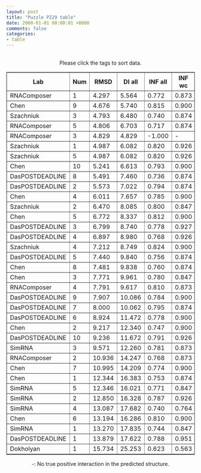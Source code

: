 ```yaml
---
layout: post
title: "Puzzle PZ29 table"
date: 2000-01-01 00:00:01 +0000
comments: false
categories: 
- table
---
```


<script src="{{ root_url }}/javascripts/sorttable.js"></script>
<script>
    window.onload = function() {
        (document.getElementsByTagName( 'th' )[1]).click();
    };
</script>
<br/>
<div align="center">
Please click the tags to sort data.<br/>
<table class="sortable" border=1>
  <tr>
    <th>Lab</th>
    <th>Num</th>
    <th>RMSD</th>
    <th>DI all</th>
    <th>INF all</th>
    <th>INF wc</th>
    <th>INF nwc</th>
    <th>INF stacking</th>
    <th>Clash Score</th>
    <th>P-value</th>
    <th>mcq</th>
    <th>TM-score</th>
    <th>best sol.</th>
    <th>Detail</th>
  </tr>
  <tr><td>RNAComposer</td><td>1</td><td>4.297</td><td>5.564</td><td>0.772</td><td>0.873</td><td>-</td><td>0.723</td><td>8.340</td><td>0.00e+00</td><td>18.90</td><td>0.3630</td><td>1</td><td><a href='/show/index.html?id=PZ29_RNAComposer_1'>-></a></td></tr>
<tr><td>Chen</td><td>9</td><td>4.676</td><td>5.740</td><td>0.815</td><td>0.900</td><td>-</td><td>0.775</td><td>0.600</td><td>5.55e-17</td><td>21.83</td><td>0.3390</td><td>1</td><td><a href='/show/index.html?id=PZ29_Chen_9'>-></a></td></tr>
<tr><td>Szachniuk</td><td>3</td><td>4.793</td><td>6.480</td><td>0.740</td><td>0.874</td><td>-</td><td>0.690</td><td>11.910</td><td>5.55e-17</td><td>19.97</td><td>0.3400</td><td>1</td><td><a href='/show/index.html?id=PZ29_Szachniuk_3'>-></a></td></tr>
<tr><td>RNAComposer</td><td>5</td><td>4.806</td><td>6.703</td><td>0.717</td><td>0.874</td><td>-</td><td>0.659</td><td>7.150</td><td>1.11e-16</td><td>18.27</td><td>0.3460</td><td>1</td><td><a href='/show/index.html?id=PZ29_RNAComposer_5'>-></a></td></tr>
<tr><td>RNAComposer</td><td>3</td><td>4.829</td><td>4.829</td><td>-1.000</td><td>-</td><td>-</td><td>-</td><td>10.720</td><td>1.11e-16</td><td>17.77</td><td>0.2910</td><td>1</td><td><a href='/show/index.html?id=PZ29_RNAComposer_3'>-></a></td></tr>
<tr><td>Szachniuk</td><td>1</td><td>4.987</td><td>6.082</td><td>0.820</td><td>0.926</td><td>-</td><td>0.777</td><td>5.360</td><td>2.22e-16</td><td>18.12</td><td>0.3090</td><td>1</td><td><a href='/show/index.html?id=PZ29_Szachniuk_1'>-></a></td></tr>
<tr><td>Szachniuk</td><td>5</td><td>4.987</td><td>6.082</td><td>0.820</td><td>0.926</td><td>-</td><td>0.777</td><td>5.360</td><td>2.22e-16</td><td>18.12</td><td>0.3090</td><td>1</td><td><a href='/show/index.html?id=PZ29_Szachniuk_5'>-></a></td></tr>
<tr><td>Chen</td><td>10</td><td>5.241</td><td>6.613</td><td>0.793</td><td>0.900</td><td>-</td><td>0.739</td><td>0.600</td><td>6.11e-16</td><td>27.55</td><td>0.3240</td><td>1</td><td><a href='/show/index.html?id=PZ29_Chen_10'>-></a></td></tr>
<tr><td>DasPOSTDEADLINE</td><td>8</td><td>5.491</td><td>7.460</td><td>0.736</td><td>0.874</td><td>-</td><td>0.683</td><td>2.380</td><td>1.89e-15</td><td>18.32</td><td>0.3760</td><td>1</td><td><a href='/show/index.html?id=PZ29_DasPOSTDEADLINE_8'>-></a></td></tr>
<tr><td>DasPOSTDEADLINE</td><td>2</td><td>5.573</td><td>7.022</td><td>0.794</td><td>0.874</td><td>-</td><td>0.765</td><td>4.760</td><td>2.72e-15</td><td>18.12</td><td>0.4000</td><td>1</td><td><a href='/show/index.html?id=PZ29_DasPOSTDEADLINE_2'>-></a></td></tr>
<tr><td>Chen</td><td>4</td><td>6.011</td><td>7.657</td><td>0.785</td><td>0.900</td><td>-</td><td>0.739</td><td>1.200</td><td>1.84e-14</td><td>22.41</td><td>0.2900</td><td>1</td><td><a href='/show/index.html?id=PZ29_Chen_4'>-></a></td></tr>
<tr><td>Szachniuk</td><td>2</td><td>6.470</td><td>8.085</td><td>0.800</td><td>0.847</td><td>-</td><td>0.777</td><td>7.740</td><td>1.27e-13</td><td>20.58</td><td>0.2650</td><td>1</td><td><a href='/show/index.html?id=PZ29_Szachniuk_2'>-></a></td></tr>
<tr><td>Chen</td><td>5</td><td>6.772</td><td>8.337</td><td>0.812</td><td>0.900</td><td>-</td><td>0.770</td><td>0.610</td><td>4.37e-13</td><td>18.16</td><td>0.3240</td><td>1</td><td><a href='/show/index.html?id=PZ29_Chen_5'>-></a></td></tr>
<tr><td>DasPOSTDEADLINE</td><td>3</td><td>6.799</td><td>8.740</td><td>0.778</td><td>0.927</td><td>-</td><td>0.714</td><td>3.570</td><td>4.88e-13</td><td>20.55</td><td>0.3210</td><td>1</td><td><a href='/show/index.html?id=PZ29_DasPOSTDEADLINE_3'>-></a></td></tr>
<tr><td>DasPOSTDEADLINE</td><td>4</td><td>6.897</td><td>8.980</td><td>0.768</td><td>0.926</td><td>-</td><td>0.706</td><td>2.980</td><td>7.24e-13</td><td>17.68</td><td>0.3330</td><td>1</td><td><a href='/show/index.html?id=PZ29_DasPOSTDEADLINE_4'>-></a></td></tr>
<tr><td>Szachniuk</td><td>4</td><td>7.212</td><td>8.749</td><td>0.824</td><td>0.900</td><td>-</td><td>0.800</td><td>8.340</td><td>2.52e-12</td><td>18.31</td><td>0.2910</td><td>1</td><td><a href='/show/index.html?id=PZ29_Szachniuk_4'>-></a></td></tr>
<tr><td>DasPOSTDEADLINE</td><td>5</td><td>7.440</td><td>9.840</td><td>0.756</td><td>0.874</td><td>-</td><td>0.714</td><td>3.570</td><td>6.11e-12</td><td>19.10</td><td>0.3100</td><td>1</td><td><a href='/show/index.html?id=PZ29_DasPOSTDEADLINE_5'>-></a></td></tr>
<tr><td>Chen</td><td>8</td><td>7.481</td><td>9.838</td><td>0.760</td><td>0.874</td><td>-</td><td>0.703</td><td>1.790</td><td>7.15e-12</td><td>23.65</td><td>0.2600</td><td>1</td><td><a href='/show/index.html?id=PZ29_Chen_8'>-></a></td></tr>
<tr><td>Chen</td><td>3</td><td>7.771</td><td>9.961</td><td>0.780</td><td>0.847</td><td>-</td><td>0.745</td><td>0.000</td><td>2.14e-11</td><td>18.27</td><td>0.3010</td><td>1</td><td><a href='/show/index.html?id=PZ29_Chen_3'>-></a></td></tr>
<tr><td>RNAComposer</td><td>4</td><td>7.791</td><td>9.617</td><td>0.810</td><td>0.873</td><td>-</td><td>0.781</td><td>5.960</td><td>2.31e-11</td><td>22.80</td><td>0.3200</td><td>1</td><td><a href='/show/index.html?id=PZ29_RNAComposer_4'>-></a></td></tr>
<tr><td>DasPOSTDEADLINE</td><td>9</td><td>7.907</td><td>10.086</td><td>0.784</td><td>0.900</td><td>-</td><td>0.745</td><td>2.380</td><td>3.56e-11</td><td>17.98</td><td>0.3170</td><td>1</td><td><a href='/show/index.html?id=PZ29_DasPOSTDEADLINE_9'>-></a></td></tr>
<tr><td>DasPOSTDEADLINE</td><td>7</td><td>8.000</td><td>10.062</td><td>0.795</td><td>0.874</td><td>-</td><td>0.797</td><td>2.380</td><td>5.01e-11</td><td>18.62</td><td>0.3620</td><td>1</td><td><a href='/show/index.html?id=PZ29_DasPOSTDEADLINE_7'>-></a></td></tr>
<tr><td>DasPOSTDEADLINE</td><td>6</td><td>8.924</td><td>11.472</td><td>0.778</td><td>0.900</td><td>-</td><td>0.753</td><td>1.190</td><td>1.31e-09</td><td>16.94</td><td>0.3950</td><td>1</td><td><a href='/show/index.html?id=PZ29_DasPOSTDEADLINE_6'>-></a></td></tr>
<tr><td>Chen</td><td>2</td><td>9.217</td><td>12.340</td><td>0.747</td><td>0.900</td><td>-</td><td>0.690</td><td>0.600</td><td>3.51e-09</td><td>20.41</td><td>0.2850</td><td>1</td><td><a href='/show/index.html?id=PZ29_Chen_2'>-></a></td></tr>
<tr><td>DasPOSTDEADLINE</td><td>10</td><td>9.236</td><td>11.672</td><td>0.791</td><td>0.926</td><td>-</td><td>0.760</td><td>4.760</td><td>3.73e-09</td><td>18.34</td><td>0.3490</td><td>1</td><td><a href='/show/index.html?id=PZ29_DasPOSTDEADLINE_10'>-></a></td></tr>
<tr><td>SimRNA</td><td>3</td><td>9.571</td><td>12.260</td><td>0.781</td><td>0.873</td><td>-</td><td>0.741</td><td>143.960</td><td>1.11e-08</td><td>21.77</td><td>0.2860</td><td>1</td><td><a href='/show/index.html?id=PZ29_SimRNA_3'>-></a></td></tr>
<tr><td>RNAComposer</td><td>2</td><td>10.936</td><td>14.247</td><td>0.768</td><td>0.873</td><td>-</td><td>0.719</td><td>10.720</td><td>6.63e-07</td><td>18.50</td><td>0.3330</td><td>1</td><td><a href='/show/index.html?id=PZ29_RNAComposer_2'>-></a></td></tr>
<tr><td>Chen</td><td>7</td><td>10.995</td><td>14.209</td><td>0.774</td><td>0.900</td><td>-</td><td>0.716</td><td>2.980</td><td>7.82e-07</td><td>26.52</td><td>0.2580</td><td>1</td><td><a href='/show/index.html?id=PZ29_Chen_7'>-></a></td></tr>
<tr><td>Chen</td><td>1</td><td>12.344</td><td>16.383</td><td>0.753</td><td>0.874</td><td>-</td><td>0.703</td><td>0.000</td><td>2.53e-05</td><td>21.02</td><td>0.2490</td><td>1</td><td><a href='/show/index.html?id=PZ29_Chen_1'>-></a></td></tr>
<tr><td>SimRNA</td><td>5</td><td>12.346</td><td>16.021</td><td>0.771</td><td>0.847</td><td>-</td><td>0.747</td><td>137.400</td><td>2.54e-05</td><td>22.79</td><td>0.3040</td><td>1</td><td><a href='/show/index.html?id=PZ29_SimRNA_5'>-></a></td></tr>
<tr><td>SimRNA</td><td>2</td><td>12.850</td><td>16.328</td><td>0.787</td><td>0.926</td><td>-</td><td>0.723</td><td>110.120</td><td>8.09e-05</td><td>21.37</td><td>0.3260</td><td>1</td><td><a href='/show/index.html?id=PZ29_SimRNA_2'>-></a></td></tr>
<tr><td>SimRNA</td><td>4</td><td>13.087</td><td>17.682</td><td>0.740</td><td>0.764</td><td>-</td><td>0.741</td><td>121.050</td><td>1.36e-04</td><td>20.80</td><td>0.2780</td><td>1</td><td><a href='/show/index.html?id=PZ29_SimRNA_4'>-></a></td></tr>
<tr><td>Chen</td><td>6</td><td>13.194</td><td>16.286</td><td>0.810</td><td>0.900</td><td>-</td><td>0.766</td><td>1.190</td><td>1.71e-04</td><td>26.84</td><td>0.2330</td><td>1</td><td><a href='/show/index.html?id=PZ29_Chen_6'>-></a></td></tr>
<tr><td>SimRNA</td><td>1</td><td>13.270</td><td>17.835</td><td>0.744</td><td>0.847</td><td>-</td><td>0.699</td><td>131.910</td><td>2.01e-04</td><td>24.42</td><td>0.2540</td><td>1</td><td><a href='/show/index.html?id=PZ29_SimRNA_1'>-></a></td></tr>
<tr><td>DasPOSTDEADLINE</td><td>1</td><td>13.879</td><td>17.622</td><td>0.788</td><td>0.951</td><td>-</td><td>0.714</td><td>1.190</td><td>6.86e-04</td><td>18.46</td><td>0.3070</td><td>1</td><td><a href='/show/index.html?id=PZ29_DasPOSTDEADLINE_1'>-></a></td></tr>
<tr><td>Dokholyan</td><td>1</td><td>15.734</td><td>25.253</td><td>0.623</td><td>0.563</td><td>-</td><td>0.659</td><td>0.600</td><td>1.50e-02</td><td>25.77</td><td>0.2640</td><td>1</td><td><a href='/show/index.html?id=PZ29_Dokholyan_1'>-></a></td></tr>

</table>
-: No true positive interaction in the predicted structure.
</div>

